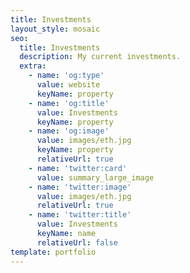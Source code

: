 ```yaml
---
title: Investments
layout_style: mosaic
seo:
  title: Investments
  description: My current investments.
  extra:
    - name: 'og:type'
      value: website
      keyName: property
    - name: 'og:title'
      value: Investments
      keyName: property
    - name: 'og:image'
      value: images/eth.jpg
      keyName: property
      relativeUrl: true
    - name: 'twitter:card'
      value: summary_large_image
    - name: 'twitter:image'
      value: images/eth.jpg
      relativeUrl: true
    - name: 'twitter:title'
      value: Investments
      keyName: name
      relativeUrl: false
template: portfolio
---
```

